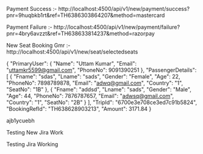 Payment Success :- http://localhost:4500/api/v1/new/payment/success?pnr=9huqbkb1rt&ref=TH6386303864207&method=mastercard

Payment Failure :- http://localhost:4500/api/v1/new/payment/failure?pnr=4bry6avzzt&ref=TH638633814237&method=razorpay


New Seat Booking Gmr :- http://localhost:4500/api/v1/new/seat/selectedseats

{
  "PrimaryUser": {
    "Name": "Uttam Kumar",
    "Email": "uttamkr5599@gmail.com",
    "PhoneNo": 9091390251
  },
  "PassengerDetails": [
    {
      "Fname": "sdas",
      "Lname": "sads",
      "Gender": "Female",
      "Age": 22,
      "PhoneNo": 7898789878,
      "Email": "adwq@gmail.com",
      "Country": "1",
      "SeatNo": "1B"
    },
    {
      "Fname": "addsd",
      "Lname": "sads",
      "Gender": "Male",
      "Age": 44,
      "PhoneNo": 7876787657,
      "Email": "adwsq@gmail.com",
      "Country": "1",
      "SeatNo": "2B"
    }
  ],
  "TripId": "6700e3e708ce3ed7c91b5824",
  "BookingRefId": "TH638628903213",
  "Amount": 3171.84
}

ajb1ycuebh


Testing New Jira Work

Testing Jira Working